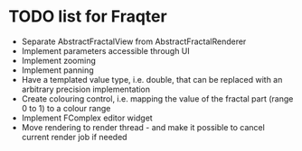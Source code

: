 TODO list for Fraqter
=====================

- Separate AbstractFractalView from AbstractFractalRenderer
- Implement parameters accessible through UI
- Implement zooming
- Implement panning
- Have a templated value type, i.e. double, that can be replaced with an arbitrary precision implementation
- Create colouring control, i.e. mapping the value of the fractal part (range 0 to 1) to a colour range
- Implement FComplex editor widget
- Move rendering to render thread - and make it possible to cancel current render job if needed
